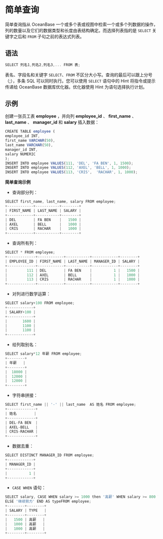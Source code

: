 简单查询 
=========================



简单查询指从 OceanBase 一个或多个表或视图中检索一个或多个列数据的操作，列的数量以及它们的数据类型和长度由表结构确定。而选择列表指的是 `SELECT` 关键字之后和 `FROM` 子句之前的表达式列表。

语法 
--------------

```javascript
SELECT 列名1,列名2,列名3,... FROM 表;
```



表名、字段名和关键字 `SELECT`、`FROM` 不区分大小写。查询的最后可以跟上分号（;），多条 SQL 可以同时执行。您可以使用 `SELECT` 语句中的 Hint 将指令或提示传递给 OceanBase 数据库优化器。优化器使用 Hint 为语句选择执行计划。

示例 
--------------

创建一张员工表 **employee** ，并向列 **employee_id** 、 **first_name** 、 **last_name** 、 **manager_id** 和 **salary** 插入数据：

```javascript
CREATE TABLE employee (
employee_id INT,
first_name VARCHAR(50),
last_name VARCHAR(50),
manager_id INT,
salary NUMERIC
);
INSERT INTO employee VALUES(111, 'DEL', 'FA BEN', 1, 1500);
INSERT INTO employee VALUES(112, 'AXEL', 'BELL', 1, 1000);
INSERT INTO employee VALUES(113, 'CRIS',  'RACHAR', 1, 1000);
```

 **简单查询示例**

* 查询部分列：

  




```javascript
SELECT first_name, last_name, salary FROM employee;
+------------+-----------+--------+
| FIRST_NAME | LAST_NAME | SALARY |
+------------+-----------+--------+
| DEL        | FA BEN    |   1500 |
| AXEL       | BELL      |   1000 |
| CRIS       | RACHAR    |   1000 |
+------------+-----------+--------+
```



* 查询所有列：

  




```javascript
SELECT * FROM employee;
+-------------+------------+-----------+------------+--------+
| EMPLOYEE_ID | FIRST_NAME | LAST_NAME | MANAGER_ID | SALARY |
+-------------+------------+-----------+------------+--------+
|         111 | DEL        | FA BEN    |          1 |   1500 |
|         112 | AXEL       | BELL      |          1 |   1000 |
|         113 | CRIS       | RACHAR    |          1 |   1000 |
+-------------+------------+-----------+------------+--------+
```



* 对列进行数学运算：

  




```javascript
SELECT salary+100 FROM employee;
+------------+
| SALARY+100 |
+------------+
|       1600 |
|       1100 |
|       1100 |
+------------+
```



* 给列取别名：

  




```javascript
SELECT salary*12 年薪 FROM employee;
+--------+
| 年薪   |
+--------+
|  18000 |
|  12000 |
|  12000 |
+--------+
```



* 字符串拼接：

  




```javascript
SELECT first_name || '-' || last_name  AS 姓名 FROM employee;
+-------------+
| 姓名        |
+-------------+
| DEL-FA BEN  |
| AXEL-BELL   |
| CRIS-RACHAR |
+-------------+
```



* 数据去重：

  




```javascript
SELECT DISTINCT MANAGER_ID FROM employee;
+------------+
| MANAGER_ID |
+------------+
|          1 |
+------------+
```



* `CASE WHEN` 语句：




```javascript
SELECT salary, CASE WHEN salary >= 1000 then '高薪' WHEN salary >= 800 THEN '一般' 
ELSE '继续努力' END AS typeFROM employee;
+--------+--------+
| SALARY | TYPE   |
+--------+--------+
|   1500 | 高薪   |
|   1000 | 高薪   |
|   1000 | 高薪   |
+--------+--------+
```


